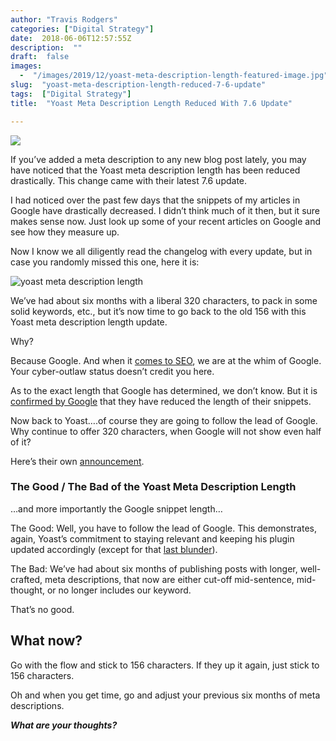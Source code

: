 ```yaml
---
author: "Travis Rodgers"
categories: ["Digital Strategy"]
date:  2018-06-06T12:57:55Z
description:  ""
draft:  false
images: 
  -  "/images/2019/12/yoast-meta-description-length-featured-image.jpg"
slug:  "yoast-meta-description-length-reduced-7-6-update"
tags:  ["Digital Strategy"]
title:  "Yoast Meta Description Length Reduced With 7.6 Update"

---
```



<p class="textcenter"><img data-rjs="2" src="/images/2019/12/yoast-meta-description-length-featured-image.jpg" /></p>
<p>If you&rsquo;ve added a meta description to any new blog post lately, you may have noticed that the Yoast meta description length has been reduced drastically. This change came with their latest 7.6 update.</p>
<p>I had noticed over the past few days that the snippets of my articles in Google have drastically decreased. I didn&rsquo;t think much of it then, but it sure makes sense now. Just look up some of your recent articles on Google and see how they measure up.</p>
<p>Now I know we all diligently read the changelog with every update, but in case you randomly missed this one, here it is:&nbsp;</p>
<p class="textcenter"><img alt="yoast meta description length" src="/images/2019/12/yoast-meta-description-length.jpg" style=""></span></p>
<p>We&rsquo;ve had about six months with a liberal 320 characters, to pack in some solid keywords, etc., but it&rsquo;s now time to go back to the old 156 with this Yoast meta description length update.&nbsp;</p>
<p>Why?</p>
<p>Because Google. And when it <a href="/product/comprehensive-site-audit-reports">comes to SEO</a>, we are at the whim of Google. Your cyber-outlaw status doesn&rsquo;t credit you here.&nbsp;</p>
<p>As to the exact length that Google has determined, we don&rsquo;t know. But it is <a href="https://twitter.com/dannysullivan/status/996065145443893249" target="_blank">confirmed by Google</a> that they have reduced the length of their snippets.&nbsp;</p>
<p>Now back to Yoast&hellip;.of course they are going to follow the lead of Google. Why continue to offer 320 characters, when Google will not show even half of it?&nbsp;</p>
<p>Here&rsquo;s their own&nbsp;<a href="https://yoast.com/yoast-seo-7-6/" target="_blank">announcement</a>.&nbsp;</p>
<h3>The Good / The Bad of the Yoast Meta Description Length</h3>
<p>&hellip;and more importantly the Google snippet length&hellip;</p>
<p>The Good: Well, you have to follow the lead of Google. This demonstrates, again, Yoast&rsquo;s commitment to staying relevant and keeping his plugin updated accordingly (except for that <a href="http://www.ibtimes.com/yoast-founder-apologizes-over-seo-plugin-bug-affected-search-rankings-2686839" target="_blank">last blunder</a>).&nbsp;</p>
<p>The Bad: We&rsquo;ve had about six months of publishing posts with longer, well-crafted, meta descriptions, that now are either cut-off mid-sentence, mid-thought, or no longer includes our keyword.&nbsp;</p>
<p>That&rsquo;s no good.</p>
<h2>What now?</h2>
<p>Go with the flow and stick to 156 characters. If they up it again, just stick to 156 characters.</p>
<p>Oh and when you get time, go and adjust your previous six months of meta descriptions.</p>
<p><strong><em>What are your thoughts?</em></strong></p>



